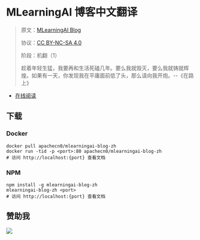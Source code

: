<!--
    需要填充的占位符：
    
    README.md
    
        MLearningAI 博客中文翻译：文档中文名
        MLearningAI Blog：文档英文名
        https://medium.com/mlearning-ai/：文档原始链接
        mlai：域名前缀
        飞龙：负责人名称
        wizardforcel：负责人 Github 用户名
        562826179：负责人 QQ
        mlearningai-blog-zh：ApacheCN 的 Github 仓库名称
        mlearningai-blog-zh：DockerHub 仓库名称
        mlearningai-blog-zh：PYPI 包名称
        mlearningai-blog-zh：NPM 包名称
    
    CNAME
    
        mlai：域名前缀

    index.html
    
        MLearningAI 博客中文翻译：文档中文名
        rgba(0, 148, 202, 1)：显示颜色
        mlearningai-blog-zh：ApacheCN 的 Github 仓库名称

    asset/docsify-apachecn-footer.js
    
        mlearningai-blog-zh：ApacheCN 的 Github 仓库名称
-->

# MLearningAI 博客中文翻译

> 原文：[MLearningAI Blog](https://medium.com/mlearning-ai/)
> 
> 协议：[CC BY-NC-SA 4.0](http://creativecommons.org/licenses/by-nc-sa/4.0/)
> 
> 阶段：机翻（1）
> 
> 趁着年轻生猛，我要再和生活死磕几年。要么我就毁灭，要么我就铸就辉煌。如果有一天，你发现我在平庸面前低了头，那么请向我开炮。--《在路上》

* [在线阅读](https://mlai.apachecn.org)
## 下载

### Docker

```
docker pull apachecn0/mlearningai-blog-zh
docker run -tid -p <port>:80 apachecn0/mlearningai-blog-zh
# 访问 http://localhost:{port} 查看文档
```

### NPM

```
npm install -g mlearningai-blog-zh
mlearningai-blog-zh <port>
# 访问 http://localhost:{port} 查看文档
```

## 赞助我

![](https://img-blog.csdnimg.cn/20200112005920729.png)
